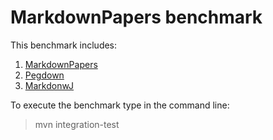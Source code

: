 # MarkdownPapers benchmark #

This benchmark includes:

1. [MarkdownPapers](http://github.com/lruiz/MarkdownPapers)
2. [Pegdown](http://github.com/sirthias/pegdown)
3. [MarkdonwJ](http://www.markdownj.org)

To execute the benchmark type in the command line:

> mvn integration-test